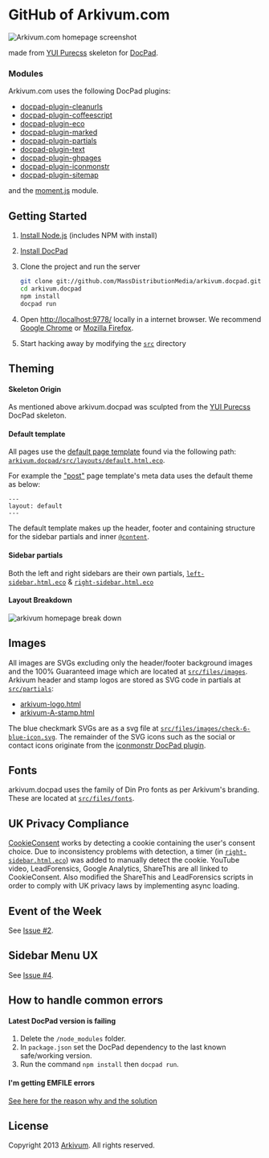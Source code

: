 # GitHub of Arkivum.com
![Arkivum.com homepage screenshot](https://googledrive.com/host/0B9LVk4xbDIJTbV8xNUIwVkZHOXM/Screenshot%20%281%29.png "Arkivum.com homepage screenshot")

made from [YUI Purecss](http://purecss.io/) skeleton for [DocPad](https://github.com/bevry/docpad).

### Modules

Arkivum.com uses the following DocPad plugins:
- [docpad-plugin-cleanurls](https://github.com/docpad/docpad-plugin-cleanurls)
- [docpad-plugin-coffeescript](https://github.com/docpad/docpad-plugin-coffeescript)
- [docpad-plugin-eco](https://github.com/docpad/docpad-plugin-eco)
- [docpad-plugin-marked](https://github.com/docpad/docpad-plugin-marked)
- [docpad-plugin-partials](https://github.com/docpad/docpad-plugin-partials)
- [docpad-plugin-text](https://github.com/docpad/docpad-plugin-text)
- [docpad-plugin-ghpages](https://github.com/docpad/docpad-plugin-ghpages)
- [docpad-plugin-iconmonstr](https://github.com/mikeumus/docpad-plugin-iconmonstr)
- [docpad-plugin-sitemap](https://github.com/docpad/docpad-plugin-sitemap)

and the [moment.js](https://github.com/moment/moment) module.

## Getting Started

1. [Install Node.js](http://nodejs.org/download/) (includes NPM with install)

1. [Install DocPad](https://github.com/bevry/docpad)

1. Clone the project and run the server

	``` bash
	git clone git://github.com/MassDistributionMedia/arkivum.docpad.git
	cd arkivum.docpad
	npm install
	docpad run
	```

1. Open [http://localhost:9778/](http://localhost:9778/) locally in a internet browser. We recommend [Google Chrome](https://www.google.com/intl/en/chrome/browser/) or [Mozilla Firefox](http://www.mozilla.org/en-US/firefox/new/?f=26&utm_expid=71153379-28.ZuzIY8GHTdmX0QtrDFcQLQ.1&utm_referrer=https%3A%2F%2Fwww.google.com%2F). 

1. Start hacking away by modifying the [`src`](https://github.com/MassDistributionMedia/arkivum.docpad/tree/master/src) directory

## Theming

#### Skeleton Origin

As mentioned above arkivum.docpad was sculpted from the [YUI Purecss](http://purecss.io/) DocPad skeleton. 

#### Default template

All pages use the [default page template](https://github.com/MassDistributionMedia/arkivum.docpad/blob/master/src/layouts/default.html.eco) found via the following path: [`arkivum.docpad/src/layouts/default.html.eco`](https://github.com/MassDistributionMedia/arkivum.docpad/blob/master/src/layouts/default.html.eco).

For example the ["post"](https://github.com/MassDistributionMedia/arkivum.docpad/blob/master/src/layouts/post.html.eco) page template's meta data uses the default theme as below:
```
---
layout: default
---
```
The default template makes up the header, footer and containing structure for the sidebar partials and inner [`@content`](https://github.com/MassDistributionMedia/arkivum.docpad/blob/master/src/layouts/default.html.eco#L98).

#### Sidebar partials

Both the left and right sidebars are their own partials, [`left-sidebar.html.eco`](https://github.com/MassDistributionMedia/arkivum.docpad/blob/master/src/partials/left-sidebar.html.eco) & [`right-sidebar.html.eco`](https://github.com/MassDistributionMedia/arkivum.docpad/blob/master/src/partials/right-sidebar.html.eco)

#### Layout Breakdown 
![arkivum homepage break down](https://googledrive.com/host/0B9LVk4xbDIJTbV8xNUIwVkZHOXM/Home%20%20%20Arkivum.png)

## Images

All images are SVGs excluding only the header/footer background images and the 100% Guaranteed image which are located at [`src/files/images`](https://github.com/MassDistributionMedia/arkivum.docpad/tree/master/src/files/images).
Arkivum header and stamp logos are stored as SVG code in partials at [`src/partials`](https://github.com/MassDistributionMedia/arkivum.docpad/tree/master/src/partials):
- [arkivum-logo.html](https://github.com/MassDistributionMedia/arkivum.docpad/blob/master/src/partials/arkivum-logo.html)
- [arkivum-A-stamp.html](https://github.com/MassDistributionMedia/arkivum.docpad/blob/master/src/partials/arkivum-A-stamp.html)

The blue checkmark SVGs are as a svg file at [`src/files/images/check-6-blue-icon.svg`](https://github.com/MassDistributionMedia/arkivum.docpad/blob/master/src/files/images/check-6-blue-icon.svg).
The remainder of the SVG icons such as the social or contact icons originate from the [iconmonstr DocPad plugin](https://github.com/mikeumus/docpad-plugin-iconmonstr). 

## Fonts

arkivum.docpad uses the family of Din Pro fonts as per Arkivum's branding. These are located at [`src/files/fonts`](https://github.com/MassDistributionMedia/arkivum.docpad/tree/master/src/files/fonts).

## UK Privacy Compliance
[CookieConsent](https://github.com/silktide/cookieconsent#cookie-consent) works by detecting a cookie containing the user's consent choice. Due to inconsistency problems with detection, a timer (in [`right-sidebar.html.eco`](https://github.com/MassDistributionMedia/arkivum.docpad/blob/master/src/partials/right-sidebar.html.eco)) was added to manually detect the cookie. YouTube video, LeadForensics, Google Analytics, ShareThis are all linked to CookieConsent. Also modified the ShareThis and LeadForensics scripts in order to comply with UK privacy laws by implementing async loading.

## Event of the Week
See [Issue #2](https://github.com/MassDistributionMedia/arkivum.docpad/issues/2).

## Sidebar Menu UX
See [Issue #4](https://github.com/MassDistributionMedia/arkivum.docpad/issues/4).


## How to handle common errors

#### Latest DocPad version is failing
1. Delete the `/node_modules` folder.
1. In `package.json` set the DocPad dependency to the last known safe/working version. 
1. Run the command `npm install` then `docpad run`.

#### I'm getting EMFILE errors

[See here for the reason why and the solution](http://docpad.org/docs/troubleshoot#i-m-getting-emfile-too-many-open-files)


## License
Copyright 2013 [Arkivum](http://arkivum.com/). All rights reserved.
